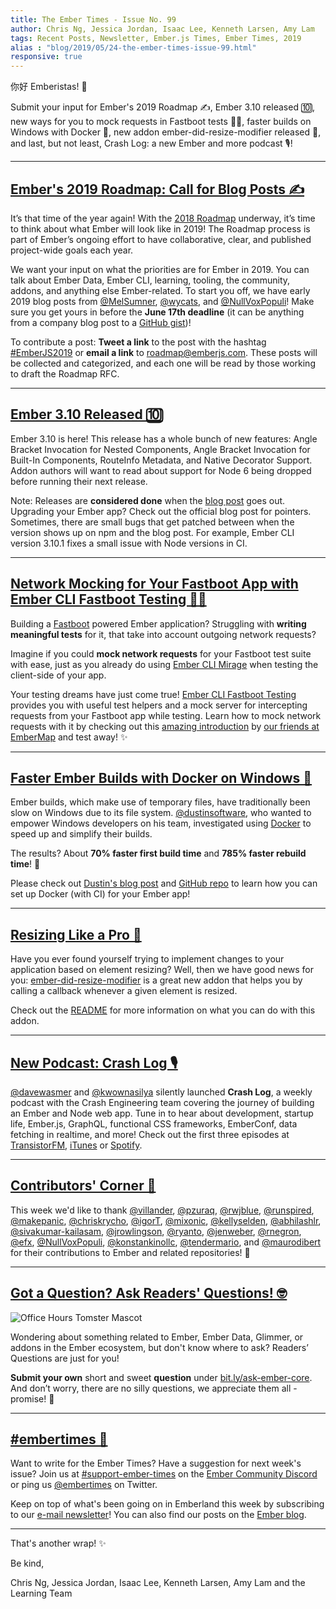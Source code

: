 ```yaml
---
title: The Ember Times - Issue No. 99
author: Chris Ng, Jessica Jordan, Isaac Lee, Kenneth Larsen, Amy Lam
tags: Recent Posts, Newsletter, Ember.js Times, Ember Times, 2019
alias : "blog/2019/05/24-the-ember-times-issue-99.html"
responsive: true
---
```


你好 Emberistas! 🐹

Submit your input for Ember's 2019 Roadmap ✍️,
Ember 3.10 released 🔟,
new ways for you to mock requests in Fastboot tests 👢💨,
faster builds on Windows with Docker 🐳,
new addon ember-did-resize-modifier released 📐,
and last, but not least, Crash Log: a new Ember and more podcast 🎙!  

---

## [Ember's 2019 Roadmap: Call for Blog Posts ✍️](https://blog.emberjs.com/2019/05/20/ember-2019-roadmap-call-for-posts.html)

It’s that time of the year again! With the [2018 Roadmap](https://github.com/emberjs/rfcs/blob/master/text/0364-roadmap-2018.md) underway, it’s time to think about what Ember will look like in 2019! The Roadmap process is part of Ember’s ongoing effort to have collaborative, clear, and published project-wide goals each year.

We want your input on what the priorities are for Ember in 2019. You can talk about Ember Data, Ember CLI, learning, tooling, the community, addons, and anything else Ember-related. To start you off, we have early 2019 blog posts from [@MelSumner](http://www.melsumner.com/blog/ember/the-road-goes-data-way/), [@wycats](https://yehudakatz.com/2019/05/20/ember-2019/), and [@NullVoxPopuli](https://nullvoxpopuli.com/2019-05-14-ember-2019-roadmap/)! Make sure you get yours in before the **June 17th deadline** (it can be anything from a company blog post to a [GitHub gist](https://gist.github.com/))!

To contribute a post: **Tweet a link** to the post with the hashtag [#EmberJS2019](https://twitter.com/hashtag/emberjs2019) or **email a link** to [roadmap@emberjs.com](mailto:roadmap@emberjs.com). These posts will be collected and categorized, and each one will be read by those working to draft the Roadmap RFC.

---

## [Ember 3.10 Released 🔟](https://blog.emberjs.com/2019/05/21/ember-3-10-released.html)

Ember 3.10 is here! This release has a whole bunch of new features: Angle Bracket Invocation for Nested Components, Angle Bracket Invocation for Built-In Components, RouteInfo Metadata, and Native Decorator Support. Addon authors will want to read about support for Node 6 being dropped before running their next release. 

Note: Releases are **considered done** when the [blog post](https://blog.emberjs.com/2019/05/21/ember-3-10-released.html) goes out. Upgrading your Ember app? Check out the official blog post for pointers. Sometimes, there are small bugs that get patched between when the version shows up on npm and the blog post. For example, Ember CLI version 3.10.1 fixes a small issue with Node versions in CI. 

---

## [Network Mocking for Your Fastboot App with Ember CLI Fastboot Testing 👢💨](https://twitter.com/samselikoff/status/1126510237723193345)

Building a [Fastboot](https://ember-fastboot.com/) powered Ember application? Struggling with **writing meaningful tests** for it, that take into account outgoing network requests?

Imagine if you could **mock network requests** for your Fastboot test suite with ease, just as you already do using [Ember CLI Mirage](https://www.ember-cli-mirage.com/) when testing the client-side of your app.

Your testing dreams have just come true! [Ember CLI Fastboot Testing](https://embermap.github.io/ember-cli-fastboot-testing/) provides you with useful test helpers and a mock server for intercepting requests from your Fastboot app while testing. Learn how to mock network requests with it by checking out this [amazing introduction](https://embermap.com/video/fastboot-network-mocking) by [our friends at EmberMap](https://embermap.com) and test away! ✨

---

## [Faster Ember Builds with Docker on Windows 🐳](https://dev.to/dustinsoftware/build-hacks-faster-ember-builds-with-docker-on-windows-7e1)

Ember builds, which make use of temporary files, have traditionally been slow on Windows due to its file system. [@dustinsoftware](https://github.com/dustinsoftware), who wanted to empower Windows developers on his team, investigated using [Docker](https://docs.docker.com/docker-for-windows/) to speed up and simplify their builds.

The results? About **70% faster first build time** and **785% faster rebuild time**! 🙌

Please check out [Dustin's blog post](https://dev.to/dustinsoftware/build-hacks-faster-ember-builds-with-docker-on-windows-7e1) and [GitHub repo](https://github.com/dustinsoftware/ember-docker-starter) to learn how you can set up Docker (with CI) for your Ember app!

---

## [Resizing Like a Pro 📐](https://github.com/gmurphey/ember-did-resize-modifier)

Have you ever found yourself trying to implement changes to your application based on element resizing? Well, then we have good news for you: [ember-did-resize-modifier](https://github.com/gmurphey/ember-did-resize-modifier) is a great new addon that helps you by calling a callback whenever a given element is resized.

Check out the [README](https://github.com/gmurphey/ember-did-resize-modifier#readme) for more information on what you can do with this addon.

---

## [New Podcast: Crash Log 🎙](https://crashlog.transistor.fm/)

[@davewasmer](https://github.com/davewasmer) and [@kwownasilya](https://github.com/knownasilya) silently launched **Crash Log**, a weekly podcast with the Crash Engineering team covering the journey of building an Ember and Node web app. Tune in to hear about development, startup life, Ember.js, GraphQL, functional CSS frameworks, EmberConf, data fetching in realtime, and more! Check out the first three episodes at [TransistorFM](https://crashlog.transistor.fm/), [iTunes](https://podcasts.apple.com/us/podcast/crash-log/id1462819338) or [Spotify](https://open.spotify.com/show/2gKJbmJCvCKJV0KfnUNI0b).

---

## [Contributors' Corner 👏](https://guides.emberjs.com/release/contributing/repositories/)

<p>This week we'd like to thank <a href="https://github.com/villander" target="gh-user">@villander</a>, <a href="https://github.com/pzuraq" target="gh-user">@pzuraq</a>, <a href="https://github.com/rwjblue" target="gh-user">@rwjblue</a>, <a href="https://github.com/runspired" target="gh-user">@runspired</a>, <a href="https://github.com/makepanic" target="gh-user">@makepanic</a>, <a href="https://github.com/chriskrycho" target="gh-user">@chriskrycho</a>, <a href="https://github.com/igorT" target="gh-user">@igorT</a>, <a href="https://github.com/mixonic" target="gh-user">@mixonic</a>, <a href="https://github.com/kellyselden" target="gh-user">@kellyselden</a>, <a href="https://github.com/abhilashlr" target="gh-user">@abhilashlr</a>, <a href="https://github.com/sivakumar-kailasam" target="gh-user">@sivakumar-kailasam</a>, <a href="https://github.com/jrowlingson" target="gh-user">@jrowlingson</a>, <a href="https://github.com/ryanto" target="gh-user">@ryanto</a>, <a href="https://github.com/jenweber" target="gh-user">@jenweber</a>, <a href="https://github.com/rnegron" target="gh-user">@rnegron</a>, <a href="https://github.com/efx" target="gh-user">@efx</a>, <a href="https://github.com/NullVoxPopuli" target="gh-user">@NullVoxPopuli</a>, <a href="https://github.com/konstankinollc" target="gh-user">@konstankinollc</a>, <a href="https://github.com/tendermario" target="gh-user">@tendermario</a>, and <a href="https://github.com/maurodibert" target="gh-user">@maurodibert</a> for their contributions to Ember and related repositories! 💖</p>

---

## [Got a Question? Ask Readers' Questions! 🤓](https://docs.google.com/forms/d/e/1FAIpQLScqu7Lw_9cIkRtAiXKitgkAo4xX_pV1pdCfMJgIr6Py1V-9Og/viewform)

<div class="blog-row">
  <img class="float-right small transparent padded" alt="Office Hours Tomster Mascot" title="Readers' Questions" src="/images/tomsters/officehours.png" />

  <p>Wondering about something related to Ember, Ember Data, Glimmer, or addons in the Ember ecosystem, but don't know where to ask? Readers’ Questions are just for you!</p>

<p><strong>Submit your own</strong> short and sweet <strong>question</strong> under <a href="https://bit.ly/ask-ember-core" target="rq">bit.ly/ask-ember-core</a>. And don’t worry, there are no silly questions, we appreciate them all - promise! 🤞</p>

</div>

---

## [#embertimes 📰](https://blog.emberjs.com/tags/newsletter.html)

Want to write for the Ember Times? Have a suggestion for next week's issue? Join us at [#support-ember-times](https://discordapp.com/channels/480462759797063690/485450546887786506) on the [Ember Community Discord](https://discordapp.com/invite/zT3asNS) or ping us [@embertimes](https://twitter.com/embertimes) on Twitter.

Keep on top of what's been going on in Emberland this week by subscribing to our [e-mail newsletter](https://the-emberjs-times.ongoodbits.com/)! You can also find our posts on the [Ember blog](https://emberjs.com/blog/tags/newsletter.html).

---

That's another wrap! ✨

Be kind,

Chris Ng, Jessica Jordan, Isaac Lee, Kenneth Larsen, Amy Lam and the Learning Team
